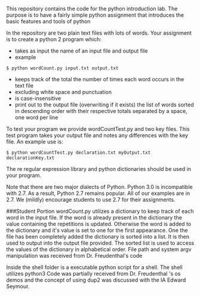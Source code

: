 This repository contains the code for the python introduction lab. The
purpose is to have a fairly simple python assignment that introduces
the basic features and tools of python

In the repository are two plain text files with lots of words. Your
assignment is to create a python 2 program which:
* takes as input the name of an input file and output file
* example

`$ python wordCount.py input.txt output.txt`
* keeps track of the total the number of times each word occurs in the text file 
* excluding white space and punctuation
* is case-insensitive
* print out to the output file (overwriting if it exists) the list of
  words sorted in descending order with their respective totals
  separated by a space, one word per line

To test your program we provide wordCountTest.py and two key
files. This test program takes your output file and notes any
differences with the key file. An example use is:

`$ python wordCountTest.py declaration.txt myOutput.txt declarationKey.txt`

The re regular expression library and python dictionaries should be
used in your program. 

Note that there are two major dialects of Python.  Python 3.0 is
incompatible with 2.7.   As a result, Python 2.7 remains popular.  All
of our examples are in 2.7.  We (mildly) encourage students to use 2.7
for their assignments. 

###Student Portion
wordCount.py utilizes a dictionary to keep track of each word in the input file.
If the word is already present in the dictionary the value containing the repetitions
is updated. Otherwise the word is added to the dictionary and it's value is set to one
for the first appearance. One the file has been completely added the dictionary is
sorted into a list. It is then used to output into the output file provided. The
sorted list is used to access the values of the dictionary in alphabetical order.
File path and system argv manipulation was received from Dr. Freudenthal's code

Inside the shell folder is a executable python script for a shell. The shell utilizes python3
Code was partially received from Dr. Freudenthal 's os demos and the concept of using dup2 was discussed 
with the IA Edward Seymour. 
